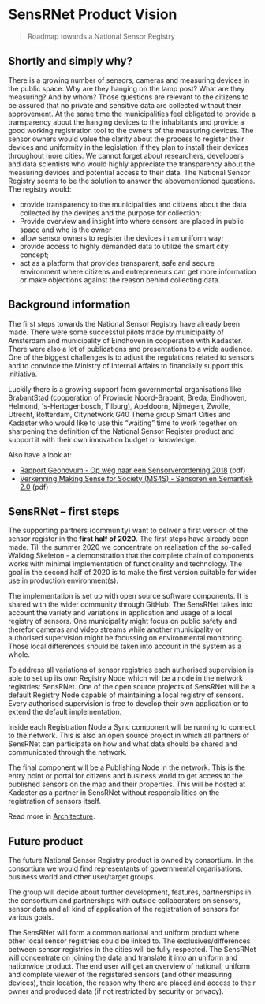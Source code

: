 # SensRNet Product Vision

> Roadmap towards a National Sensor Registry

## Shortly and simply why?

There is a growing number of sensors, cameras and measuring devices in the
public space. Why are they hanging on the lamp post? What are they measuring?
And by whom? Those questions are relevant to the citizens to be assured that no
private and sensitive data are collected without their approvement. At the same
time the municipalities feel obligated to provide a transparency about the
hanging devices to the inhabitants and provide a good working registration tool
to the owners of the measuring devices. The sensor owners would value the
clarity about the process to register their devices and uniformity in the
legislation if they plan to install their devices throughout more cities. We
cannot forget about researchers, developers and data scientists who would highly
appreciate the transparency about the measuring devices and potential access to
their data. The National Sensor Registry seems to be the solution to answer the
abovementioned questions. The registry would:
-   provide transparency to the municipalities and citizens about the data
    collected by the devices and the purpose for collection; 
-   Provide overview and insight into where sensors are placed in public space
    and who is the owner
-	allow sensor owners to register the devices in an uniform way; 
-	provide access to highly demanded data to utilize the smart city concept; 
-   act as a platform that provides transparent, safe and secure environment
    where citizens and entrepreneurs can get more information or make objections
    against the reason behind collecting data.

## Background information

The first steps towards the National Sensor Registry have already been made.
There were some successful pilots made by municipality of Amsterdam and
municipality of Eindhoven in cooperation with Kadaster. There were also a lot of
publications and presentations to a wide audience.  One of the biggest
challenges is to adjust the regulations related to sensors and to convince the
Ministry of Internal Affairs to financially support this initiative. 

Luckily there is a growing support from governmental organisations like
BrabantStad (cooperation of Provincie Noord-Brabant, Breda, Eindhoven, Helmond,
's-Hertogenbosch, Tilburg), Apeldoorn, Nijmegen, Zwolle, Utrecht, Rotterdam,
Citynetwork G40 Theme group Smart Cities and Kadaster who would like to use this
“waiting” time to work together on sharpening the definition of the National
Sensor Register product and support it with their own innovation budget or
knowledge.

Also have a look at:

- [Rapport Geonovum - Op weg naar een Sensorverordening 2018](Rapport-Op-weg-naar-een-Sensorverordening-eindversie-201218.pdf) (pdf)
- [Verkenning Making Sense for Society (MS4S) - Sensoren en Semantiek 2.0](Verkenning-MS4S-SensorenEnSemantiek-2.0.pdf) (pdf)

## SensRNet – first steps

The supporting partners (community) want to deliver a first version of the
sensor register in the **first half of 2020**. The first steps have already been
made. Till the summer 2020 we concentrate on realisation of the so-called
Walking Skeleton - a demonstration that the complete chain of components works
with minimal implementation of functionality and technology. The goal in the
second half of 2020 is to make the first version suitable for wider use in
production environment(s). 

The implementation is set up with open source software components. It is shared
with the wider community through GitHub. The SensRNet takes into account the
variety and variations in application and usage of a local registry of sensors.
One municipality might focus on public safety and therefor cameras and video
streams while another municipality or authorised supervision might be focussing
on environmental monitoring. Those local differences should be taken into
account in the system as a whole.

To address all variations of sensor registries each authorised supervision is
able to set up its own Registry Node which will be a node in the network
registries: SensRNet. One of the open source projects of SensRNet will be a
default Registry Node capable of maintaining a local registry of sensors. Every
authorised supervision is free to develop their own application or to extend the
default implementation.

Inside each Registration Node a Sync component will be running to connect to the
network. This is also an open source project in which all partners of SensRNet
can participate on how and what data should be shared and communicated through
the network.

The final component will be a Publishing Node in the network. This is the entry
point or portal for citizens and business world to get access to the published
sensors on the map and their properties. This will be hosted at Kadaster as a
partner in SensRNet without responsibilities on the registration of sensors
itself.

Read more in [Architecture](Architecture.md).

## Future product

The future National Sensor Registry product is owned by consortium. In the
consortium we would find representants of governmental organisations, business
world and other user/target groups. 

The group will decide about further development, features, partnerships in the
consortium and partnerships with outside collaborators on sensors, sensor data
and all kind of application of the registration of sensors for various goals.

The SensRNet will form a common national and uniform product where other local
sensor registries could be linked to. The exclusives/differences between sensor
registries in the cities will be fully respected. The SensRNet will concentrate
on joining the data and translate it into an uniform and nationwide product. The
end user will get an overview of national, uniform and complete viewer of the
registered sensors (and other measuring devices), their location, the reason why
there are placed and access to their owner and produced data (if not restricted
by security or privacy).
